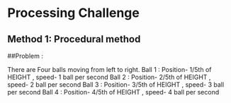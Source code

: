 # Processing Challenge

## Method 1: Procedural method

##Problem :

There are Four balls moving from left to right.
Ball 1 : Position- 1/5th of HEIGHT , speed- 1 ball per second
Ball 2 : Position- 2/5th of HEIGHT , speed- 2 ball per second
Ball 3 : Position- 3/5th of HEIGHT , speed- 3 ball per second
Ball 4 : Position- 4/5th of HEIGHT , speed- 4 ball per second
